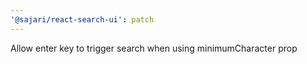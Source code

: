 ```yaml
---
'@sajari/react-search-ui': patch
---
```


Allow enter key to trigger search when using minimumCharacter prop
